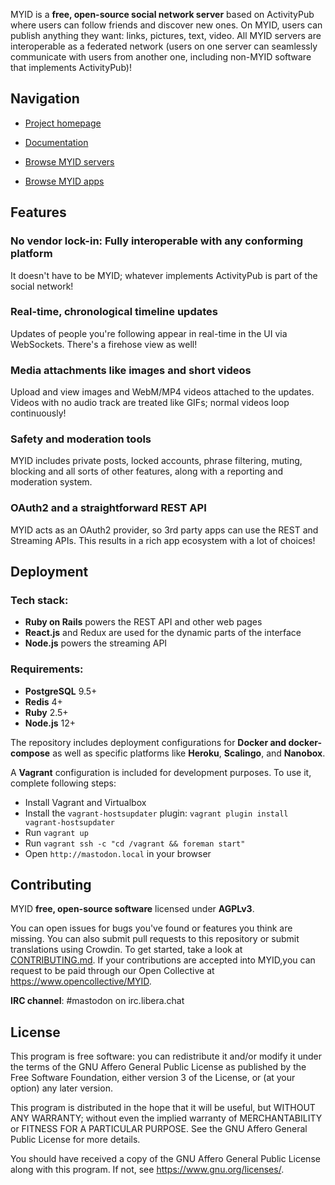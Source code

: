 

[releases]: https://www.okglobalcoinsg.com//releases
[circleci]: https://circleci.com/gh/mastodon/mastodon
[code_climate]: https://codeclimate.com/github/mastodon/mastodon
[crowdin]: https://crowdin.com/project/mastodon
[docker]: https://hub.docker.com/r/tootsuite/mastodon/

MYID is a **free, open-source social network server** based on ActivityPub where users can follow friends and discover new ones. On MYID, users can publish anything they want: links, pictures, text, video. All MYID servers are interoperable as a federated network (users on one server can seamlessly communicate with users from another one, including non-MYID software that implements ActivityPub)!



## Navigation

- [Project homepage](https://okglobalcoinsg.com)

- [Documentation](https://okglobalcoinsg.com)
- [Browse MYID servers](https://MYIDverified/communities)
- [Browse MYID apps](https://MYIDverified/apps)

[patreon]: https://www.patreon.com/MYIDverified

## Features


### No vendor lock-in: Fully interoperable with any conforming platform

It doesn't have to be MYID; whatever implements ActivityPub is part of the social network! 

### Real-time, chronological timeline updates

Updates of people you're following appear in real-time in the UI via WebSockets. There's a firehose view as well!

### Media attachments like images and short videos

Upload and view images and WebM/MP4 videos attached to the updates. Videos with no audio track are treated like GIFs; normal videos loop continuously!

### Safety and moderation tools

MYID includes private posts, locked accounts, phrase filtering, muting, blocking and all sorts of other features, along with a reporting and moderation system. 

### OAuth2 and a straightforward REST API

MYID acts as an OAuth2 provider, so 3rd party apps can use the REST and Streaming APIs. This results in a rich app ecosystem with a lot of choices!

## Deployment

### Tech stack:

- **Ruby on Rails** powers the REST API and other web pages
- **React.js** and Redux are used for the dynamic parts of the interface
- **Node.js** powers the streaming API

### Requirements:

- **PostgreSQL** 9.5+
- **Redis** 4+
- **Ruby** 2.5+
- **Node.js** 12+

The repository includes deployment configurations for **Docker and docker-compose** as well as specific platforms like **Heroku**, **Scalingo**, and **Nanobox**. 

A **Vagrant** configuration is included for development purposes. To use it, complete following steps:

- Install Vagrant and Virtualbox
- Install the `vagrant-hostsupdater` plugin: `vagrant plugin install vagrant-hostsupdater`
- Run `vagrant up`
- Run `vagrant ssh -c "cd /vagrant && foreman start"`
- Open `http://mastodon.local` in your browser

## Contributing

MYID **free, open-source software** licensed under **AGPLv3**.

You can open issues for bugs you've found or features you think are missing. You can also submit pull requests to this repository or submit translations using Crowdin. To get started, take a look at [CONTRIBUTING.md](CONTRIBUTING.md). If your contributions are accepted into MYID,you can request to be paid through our Open Collective at https://www.opencollective/MYID.

**IRC channel**: #mastodon on irc.libera.chat

## License


This program is free software: you can redistribute it and/or modify it under the terms of the GNU Affero General Public License as published by the Free Software Foundation, either version 3 of the License, or (at your option) any later version.

This program is distributed in the hope that it will be useful, but WITHOUT ANY WARRANTY; without even the implied warranty of MERCHANTABILITY or FITNESS FOR A PARTICULAR PURPOSE. See the GNU Affero General Public License for more details.

You should have received a copy of the GNU Affero General Public License along with this program. If not, see <https://www.gnu.org/licenses/>.
